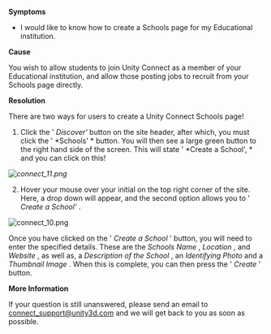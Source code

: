 
        

**Symptoms** 

*   I would like to know how to create a Schools page for my Educational institution.

**Cause** 

You wish to allow students to join Unity Connect as a member of your Educational institution, and allow those posting jobs to recruit from your Schools page directly.

**Resolution** 

There are two ways for users to create a Unity Connect Schools page!

1. Click the ' *Discover'* button on the site header, after which, you must click the ' *Schools' * button. You will then see a large green button to the right hand side of the screen. This will state ' *Create a School', * and you can click on this!

*![connect_11.png](/hc/article_attachments/115005992363/connect_11.png)* 

2. Hover your mouse over your initial on the top right corner of the site. Here, a drop down will appear, and the second option allows you to ' *Create a School'* .

![connect_10.png](/hc/article_attachments/115006001666/connect_10.png)

Once you have clicked on the ' *Create a School* ' button, you will need to enter the specified details. These are the *Schools Name* , *Location* , and *Website* , as well as, a *Description of the School* , an *Identifying Photo* and a *Thumbnail Image* . When this is complete, you can then press the ' *Create* ' button.

**More Information** 

If your question is still unanswered, please send an email to connect_support@unity3d.com and we will get back to you as soon as possible.

      